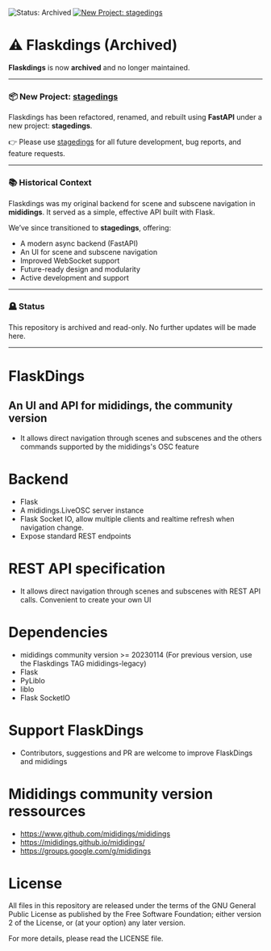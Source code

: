 ![Status: Archived](https://img.shields.io/badge/status-archived-lightgrey)
[![New Project: stagedings](https://img.shields.io/badge/new%20project-stagedings-blue)](https://github.com/stefets/stagedings)

# ⚠️ Flaskdings (Archived)

**Flaskdings** is now **archived** and no longer maintained.

---

### 📦 New Project: [stagedings](https://github.com/stefets/stagedings)

Flaskdings has been refactored, renamed, and rebuilt using **FastAPI** under a new project: **stagedings**.

👉 Please use [stagedings](https://github.com/stefets/stagedings) for all future development, bug reports, and feature requests.

---

### 📚 Historical Context

Flaskdings was my original backend for scene and subscene navigation in **mididings**. It served as a simple, effective API built with Flask.

We’ve since transitioned to **stagedings**, offering:
- A modern async backend (FastAPI)
- An UI for scene and subscene navigation
- Improved WebSocket support
- Future-ready design and modularity
- Active development and support

---

### 🪦 Status

This repository is archived and read-only. No further updates will be made here.


---

# FlaskDings
## An UI and API for mididings, the community version
* It allows direct navigation through scenes and subscenes and the others commands supported by the mididings's OSC feature

# Backend
* Flask
* A mididings.LiveOSC server instance
* Flask Socket IO, allow multiple clients and realtime refresh when navigation change.
* Expose standard REST endpoints

# REST API specification
* It allows direct navigation through scenes and subscenes with REST API calls. Convenient to create your own UI

# Dependencies
* mididings community version >= 20230114 (For previous version, use the Flaskdings TAG mididings-legacy)
* Flask
* PyLiblo
* liblo
* Flask SocketIO


# Support FlaskDings
* Contributors, suggestions and PR are welcome to improve FlaskDings and mididings

# Mididings community version ressources
* https://www.github.com/mididings/mididings
* https://mididings.github.io/mididings/
* https://groups.google.com/g/mididings

# License
All files in this repository are released under the terms of the GNU
General Public License as published by the Free Software Foundation;
either version 2 of the License, or (at your option) any later version.

For more details, please read the LICENSE file.
